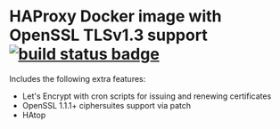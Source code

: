 # HAProxy Docker image with OpenSSL TLSv1.3 support [![build status badge](https://travis-ci.org/joramk/haproxy.svg?branch=master)](https://travis-ci.org/joramk/haproxy/branches)
Includes the following extra features:
* Let's Encrypt with cron scripts for issuing and renewing certificates
* OpenSSL 1.1.1+ ciphersuites support via patch
* HAtop

